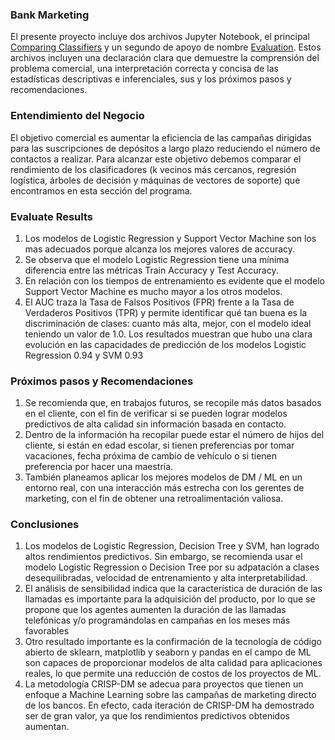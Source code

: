### Bank Marketing
El presente proyecto incluye dos archivos Jupyter Notebook, el principal [Comparing Classifiers](https://github.com/FernandoSanchezSar/Bank_marketing/blob/main/Comparing_Classifiers.ipynb)
 y un segundo de apoyo de nombre [Evaluation](https://github.com/FernandoSanchezSar/Bank_marketing/blob/main/Evaluation.ipynb). Estos archivos incluyen una declaración clara que demuestre la comprensión del problema comercial, una interpretación correcta y concisa de las estadísticas descriptivas e inferenciales, sus y los próximos pasos y recomendaciones.
### Entendimiento del Negocio
El objetivo comercial es aumentar la eficiencia de las campañas dirigidas para las suscripciones de depósitos a largo plazo reduciendo el número de contactos a realizar.
Para alcanzar este  objetivo debemos comparar el rendimiento de los clasificadores (k vecinos más cercanos, regresión logística, árboles de decisión y máquinas de vectores de soporte) que encontramos en esta sección del programa.
### Evaluate Results
1.	Los modelos de Logistic Regression y Support Vector Machine son los mas adecuados porque alcanza los mejores valores de accuracy. 
2.	Se observa que el modelo Logistic Regression tiene una mínima diferencia entre las métricas Train Accuracy y Test Accuracy.
3.	En relación con los tiempos de entrenamiento es evidente que el modelo Support Vector Machine es mucho mayor a los otros modelos. 
4.	El AUC traza la Tasa de Falsos Positivos (FPR) frente a la Tasa de Verdaderos Positivos (TPR) y permite identificar qué tan buena es la discriminación de clases: cuanto más alta, mejor, con el modelo ideal teniendo un valor de 1.0. Los resultados muestran que hubo una clara evolución en las capacidades de predicción de los modelos Logistic Regression 0.94 y SVM 0.93
### Próximos pasos y Recomendaciones
1.	Se recomienda que, en trabajos futuros, se recopile más datos basados en el cliente, con el fin de verificar si se pueden lograr modelos predictivos de alta calidad sin información basada en contacto. 
2.	Dentro de la información ha recopilar puede estar el número de hijos del cliente, si están en edad escolar, si tienen preferencias por tomar vacaciones, fecha próxima de cambio de vehículo o si tienen preferencia por hacer una maestría. 
3.	También planeamos aplicar los mejores modelos de DM / ML en un entorno real, con una interacción más estrecha con los gerentes de marketing, con el fin de obtener una retroalimentación valiosa.
### Conclusiones
1.	Los modelos de Logistic Regression, Decision Tree y SVM, han logrado altos rendimientos predictivos. Sin embargo, se recomienda usar el modelo Logistic Regression o Decision Tree por su adpatación a clases desequilibradas, velocidad de entrenamiento y alta interpretabilidad.
2.	El análisis de sensibilidad indica que la característica de duración de las llamadas es importante para la adquisición del producto, por lo que se propone que los agentes aumenten la duración de las llamadas telefónicas y/o programándolas en campañas en los meses más favorables
3.	Otro resultado importante es la confirmación de la tecnología de código abierto de sklearn, matplotlib y seaborn y pandas en el campo de ML son capaces de proporcionar modelos de alta calidad para aplicaciones reales, lo que permite una reducción de costos de los proyectos de ML. 
4.	La metodología CRISP-DM se adecua para proyectos que tienen un enfoque a Machine Learning sobre las campañas de marketing directo de los bancos. En efecto, cada iteración de CRISP-DM ha demostrado ser de gran valor, ya que los rendimientos predictivos obtenidos aumentan. 
